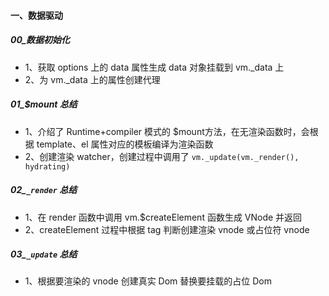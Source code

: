 #### 一、数据驱动
##### 00_数据初始化
- 1、获取 options 上的 data 属性生成 data 对象挂载到 vm._data 上
- 2、为 vm._data 上的属性创建代理

##### 01_$mount 总结
- 1、介绍了 Runtime+compiler 模式的 $mount方法，在无渲染函数时，会根据 template、el 属性对应的模板编译为渲染函数
- 2、创建渲染 watcher，创建过程中调用了 `vm._update(vm._render(), hydrating)`

##### 02_`_render` 总结
- 1、在 render 函数中调用 vm.$createElement 函数生成 VNode 并返回
- 2、createElement 过程中根据 tag 判断创建渲染 vnode 或占位符 vnode

##### 03_`_update` 总结
- 1、根据要渲染的 vnode 创建真实 Dom 替换要挂载的占位 Dom
